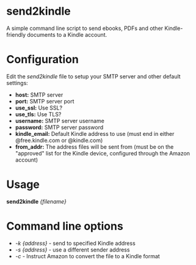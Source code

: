 send2kindle
===========

A simple command line script to send ebooks, PDFs and other Kindle-friendly documents to a Kindle account.

# Configuration

Edit the _send2kindle_ file to setup your SMTP server and other default settings:

* __host:__ SMTP server
* __port:__ SMTP server port
* __use_ssl:__ Use SSL?
* __use_tls:__ Use TLS?
* __username:__ SMTP server username
* __password:__ SMTP server password
* __kindle_email:__ Default Kindle address to use (must end in either @free.kindle.com or @kindle.com)
* __from_addr:__ The address files will be sent from (must be on the "approved" list for the Kindle device, configured through the Amazon account)

# Usage
__send2kindle__ _{filename}_

# Command line options

* _-k {address}_ - send to specified Kindle address
* _-s {address}_ - use a different sender address
* _-c_ - Instruct Amazon to convert the file to a Kindle format
